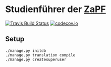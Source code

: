 # Studienführer der [ZaPF](zapfev.de)

[![Travis Build Status](https://travis-ci.org/fabianfreyer/Studienfuehrer.svg?branch=master)](https://travis-ci.org/fabianfreyer/Studienfuehrer/)
[![codecov.io](https://codecov.io/github/fabianfreyer/Studienfuehrer/coverage.svg?branch=master)](https://codecov.io/github/fabianfreyer/Studienfuehrer?branch=master)

## Setup

```
./manage.py initdb
./manage.py translation compile
./manage.py createsuperuser
```
